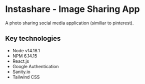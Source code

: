 # Instashare - Image Sharing App

A photo sharing social media application (similiar to pinterest).

## Key technologies

- Node v14.18.1
- NPM 6.14.15
- React.js
- Google Authentication
- Sanity.io
- Tailwind CSS
